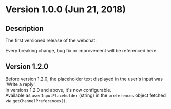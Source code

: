 # Version 1.0.0 (Jun 21, 2018)

## Description

The first versioned release of the webchat.

Every breaking change, bug fix or improvement will be referenced here.

## Version 1.2.0

Before version 1.2.0, the placeholder text displayed in the user's input was 'Write a reply'.  
In versions 1.2.0 and above, it's now configurable.  
Available as `userInputPlaceholder` (string) in the `preferences` object fetched via `getChannelPreferences()`.
